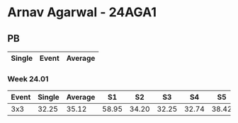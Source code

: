 # Arnav Agarwal - 24AGA1

## PB
|Single|Event|Average|
|----|----|----|
### Week 24.01
|Event|Single|Average|S1|S2|S3|S4|S5|
|-----|-------|------|--|--|--|--|--|
|3x3|32.25|35.12|58.95|34.20|32.25|32.74|38.42|
